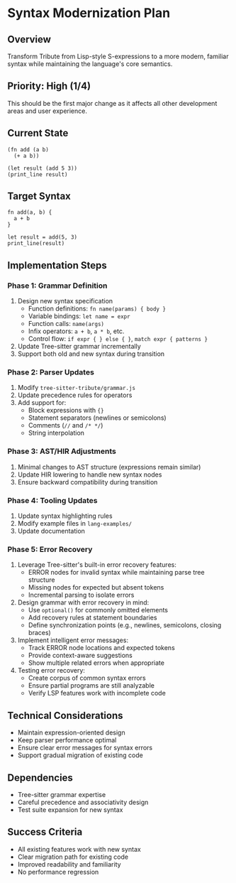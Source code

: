 # Syntax Modernization Plan

## Overview
Transform Tribute from Lisp-style S-expressions to a more modern, familiar syntax while maintaining the language's core semantics.

## Priority: High (1/4)
This should be the first major change as it affects all other development areas and user experience.

## Current State
```tribute
(fn add (a b)
  (+ a b))

(let result (add 5 3))
(print_line result)
```

## Target Syntax
```tribute
fn add(a, b) {
  a + b
}

let result = add(5, 3)
print_line(result)
```

## Implementation Steps

### Phase 1: Grammar Definition
1. Design new syntax specification
   - Function definitions: `fn name(params) { body }`
   - Variable bindings: `let name = expr`
   - Function calls: `name(args)`
   - Infix operators: `a + b`, `a * b`, etc.
   - Control flow: `if expr { } else { }`, `match expr { patterns }`
2. Update Tree-sitter grammar incrementally
3. Support both old and new syntax during transition

### Phase 2: Parser Updates
1. Modify `tree-sitter-tribute/grammar.js`
2. Update precedence rules for operators
3. Add support for:
   - Block expressions with `{}`
   - Statement separators (newlines or semicolons)
   - Comments (`//` and `/* */`)
   - String interpolation

### Phase 3: AST/HIR Adjustments
1. Minimal changes to AST structure (expressions remain similar)
2. Update HIR lowering to handle new syntax nodes
3. Ensure backward compatibility during transition

### Phase 4: Tooling Updates
1. Update syntax highlighting rules
2. Modify example files in `lang-examples/`
3. Update documentation

### Phase 5: Error Recovery
1. Leverage Tree-sitter's built-in error recovery features:
   - ERROR nodes for invalid syntax while maintaining parse tree structure
   - Missing nodes for expected but absent tokens
   - Incremental parsing to isolate errors
2. Design grammar with error recovery in mind:
   - Use `optional()` for commonly omitted elements
   - Add recovery rules at statement boundaries
   - Define synchronization points (e.g., newlines, semicolons, closing braces)
3. Implement intelligent error messages:
   - Track ERROR node locations and expected tokens
   - Provide context-aware suggestions
   - Show multiple related errors when appropriate
4. Testing error recovery:
   - Create corpus of common syntax errors
   - Ensure partial programs are still analyzable
   - Verify LSP features work with incomplete code

## Technical Considerations
- Maintain expression-oriented design
- Keep parser performance optimal
- Ensure clear error messages for syntax errors
- Support gradual migration of existing code

## Dependencies
- Tree-sitter grammar expertise
- Careful precedence and associativity design
- Test suite expansion for new syntax

## Success Criteria
- All existing features work with new syntax
- Clear migration path for existing code
- Improved readability and familiarity
- No performance regression